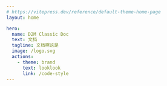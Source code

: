 ```yaml
---
# https://vitepress.dev/reference/default-theme-home-page
layout: home

hero:
  name: D2M Classic Doc
  text: 文档
  tagline: 文档啊这是
  image: /logo.svg
  actions:
    - theme: brand
      text: looklook
      link: /code-style
---
```


